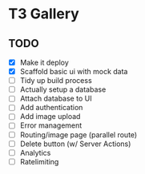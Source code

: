 # T3 Gallery

## TODO
- [x] Make it deploy
- [x] Scaffold basic ui with mock data
- [ ] Tidy up build process
- [ ] Actually setup a database
- [ ] Attach database to UI
- [ ] Add authentication
- [ ] Add image upload
- [ ] Error management
- [ ] Routing/image page (parallel route)
- [ ] Delete button (w/ Server Actions)
- [ ] Analytics
- [ ] Ratelimiting